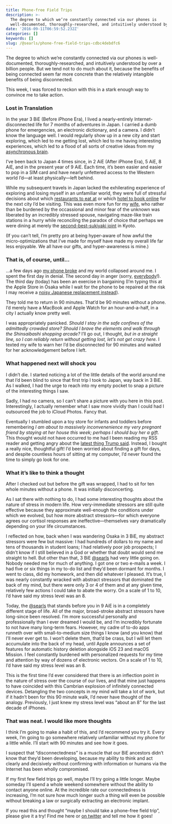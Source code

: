 ```yaml
---
title: Phone-free Field Trips
description: >-
  The degree to which we’re constantly connected via our phones is
  well-documented, thoroughly-researched, and intuitively understood by over…
date: '2016-09-11T06:59:52.232Z'
categories: []
keywords: []
slug: /@searls/phone-free-field-trips-cdbc4debdfc6
---
```


The degree to which we’re constantly connected via our phones is well-documented, thoroughly-researched, and intuitively understood by over a billion people. But we tend not to do much about it, because the benefits of being connected seem far more concrete than the relatively intangible benefits of being disconnected.

This week, I was forced to reckon with this in a stark enough way to convince me to take action.

### Lost in Translation

In the year 3 BiE (Before iPhone Era), I lived a nearly-entirely Internet-disconnected life for 7 months of adventures in Japan. I carried a dumb phone for emergencies, an electronic dictionary, and a camera. I didn’t know the language well. I would regularly show up in a new city and start exploring, which led to me getting lost, which led to me having interesting experiences, which led to a flood of all sorts of creative ideas from my [asynchronous brain](https://www.amazon.com/Thinking-Fast-Slow-Daniel-Kahneman/dp/0374533555).

I’ve been back to Japan 4 times since, in 2 AiE (After iPhone Era), 5 AiE, 8 AiE, and in the present year of 9 AiE. Each time, it’s been easier and easier to pop in a SIM card and have nearly unfettered access to the Western world I’d—at least physically—left behind.

While my subsequent travels in Japan lacked the exhilerating experience of exploring and losing myself in an unfamiliar world, they were full of stressful decisions about which [restaurants to eat at](http://tabelog.com) or which [hotel to book online](http://www.jalan.net/en/japan_hotels_ryokan/) for the next city I’d be visiting. This was even more fun for my [wife](http://twitter.com/beckyjoy), who rather than be burdened by the occassional and minor fear of the unknown was liberated by an incredibly stressed spouse, navigating maze-like train stations in a hurry while reconciling the paradox of choice that perhaps we were dining at merely the [second-best-sukiyaki joint](https://www.tripadvisor.com/Restaurant_Review-g298564-d3790646-Reviews-Sukiyaki_Kimura-Kyoto_Kyoto_Prefecture_Kinki.html) in Kyoto.

(If you can’t tell, I’m pretty pro at being hyper-aware of how awful the micro-optimizations that I’ve made for myself have made my overall life far less enjoyable. We all have our gifts, and hyper-awareness is mine.)

### That is, of course, until…

…a few days ago [my phone broke](https://twitter.com/searls/status/774100905041899520) and my world collapsed around me. I spent the first day in denial. The second day in anger (sorry, [everybody](http://rubykaigi.org/2016)!). The third day (today) has been an exercise in bargaining (I’m typing this at the Apple Store in Osaka while I wait for the phone to be repaired at the risk I may receive a [noisy Japanese replacement instead](http://naruhodo.jp.net/why-all-cellphones-camera-in-japan-shipped-with-shutter-sound/)).

They told me to return in 90 minutes. That’d be 90 minutes without a phone. I’d merely have a MacBook and Apple Watch for an hour-and-a-half, in a city I actually know pretty well.

I was appropriately panicked. _Should I stay in the safe confines of the admittedly crowded store?_ _Should I brave the elements and walk through the Shinsaibashi shopping arcade?_ I’ll go out, I thought, _but in a straight line, so I can reliably return without getting lost, let’s not get crazy here._ I texted my wife to warn her I’d be disconnected for 90 minutes and waited for her acknowledgement before I left.

### What happened next will shock you

I didn’t die. I started noticing a lot of the little details of the world around me that I’d been blind to since that first trip I took to Japan, way back in 3 BiE. As I walked, I had the urge to reach into my empty pocket to snap a picture of the interesting things I saw.

Sadly, I had no camera, so I can’t share a picture with you here in this post. Interestingly, I actually remember what I saw more vividly than I could had I outsourced the job to iCloud Photos. Fancy that.

Eventually I stumbled upon a toy store for infants and toddlers before remembering _I am about to massively inconvenenience my very pregnant friend by staying at her house this week; perhaps I should buy her a gift_. This thought would not have occurred to me had I been reading my RSS reader and getting angry about the [latest thing Trump said](http://www.nytimes.com/2016/09/09/us/politics/donald-trump-sexual-assault-military-women.html?_r=0). Instead, I bought a really nice, thoughtful gift! I’d been worried about finding a gift for days, and despite countless hours of sitting at my computer, I’d never found the time to simply go look for one.

### What it’s like to think a thought

After I checked out but before the gift was wrapped, I had to sit for ten whole minutes without a phone. It was initially disconcerting.

As I sat there with nothing to do, I had some interesting thoughts about the nature of stress in modern life. How very-immediate stressors are still quite effective because they approximate well-enough the conditions under which we evolved, but how more abstract stressors—for which everyone agrees our cortisol responses are ineffective—themselves vary dramatically depending on your life circumstances.

I reflected on how, back when I was wandering Osaka in 3 BiE, my abstract stressors were few but massive: I had hundreds of dollars to my name and tens of thousands in student loans; I had relatively poor job prospects; I didn’t know if I still believed in a God or whether that doubt would send me straight to hell. But other than that, 3 BiE [@searls](http://twitter.com/searls) had very little going on. Nobody needed me for much of anything. I got one or two e-mails a week. I had five or six things in my to-do list and they’d been dormant for months. I went to class, did my homework, and then did whatever I pleased. It’s true, I was nearly constantly wracked with abstract stressors that dominated the back of my mind, but there were only 3 or 4 of them and at any given time, relatively few actions I could take to abate the worry. On a scale of 1 to 10, I’d have said my stress level was an 8.

Today, the [@searls](http://twitter.com/searls) that stands before you in 9 AiE is in a completely different stage of life. All of the major, broad-stroke abstract stressors have long-since been resolved. I’m more successful personally and professionally than I ever dreamed I would be, and I’m incredibly fortunate to not have many long-term fears. However, my cadre of to-do apps runneth over with small-to-medium size things I know (and you know) that I’ll never ever get to. I won’t delete them, that’d be crass, but I will let them accumulate into the back of my head, until Apple announces a set of features for automatic history deletion alongside iOS 23 and macOS Mission. I feel constantly burdened with personalized requests for my time and attention by way of dozens of electronic vectors. On a scale of 1 to 10, I’d have said my stress level was an 8.

This is the first time I’d ever considered that there is an inflection point in the nature of stress over the course of our lives, and that mine just happens to have coincided with this Cambrian explosion of infinitely connected devices. Detangling the two concepts in my mind will take a lot of work, but if it hadn’t been for this 90 minute walk, I’d never have thought of the analogy. Previously, I just knew my stress level was “about an 8” for the last decade of iPhones.

### That was neat. I would like more thoughts

I think I’m going to make a habit of this, and I’d recommend you try it. Every week, I’m going to go somewhere relatively unfamiliar without my phone for a little while. I’ll start with 90 minutes and see how it goes.

I suspect that “disconnectedness” is a muscle that our BiE ancestors didn’t know that they’d been developing, because my ability to think and act clearly and decisively without confirming with information or humans via the Internet has been wholly compromised.

If my first few field trips go well, maybe I’ll try going a little longer. Maybe someday I’ll spend a whole weekend somewhere without the ability to contact anyone online. At the incredible rate our connectedness is increasing, I’m not sure how much longer such a thing will even be possible without breaking a law or surgically extracting an electronic implant.

If you read this and thought “maybe I should take a phone-free field trip”, please give it a try! Find me here or [on twitter](http://twitter.com/searls) and tell me how it goes!